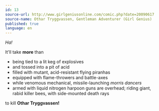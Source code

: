 ```yaml
---
id: 13
source-url: http://www.girlgeniusonline.com/comic.php?date=20090617
source-name: Othar Tryggvassen, Gentleman Adventurer (Girl Genius)
published: true
language: en
---
```

*Ha!*

It'll take **more** than
 
- being tied to a lit keg of explosives
- and tossed into a pit of acid
- filled with mutant, acid-resistant flying piranhas
- equipped with flame-throwers and battle-axes
- while venomous mechanical, missile-launching *morris dancers*
- armed with liquid nitrogen harpoon guns are overhead; riding giant, rabid killer bees, with side-mounted death rays
 
to kill **Othar Tryggvassen!**
